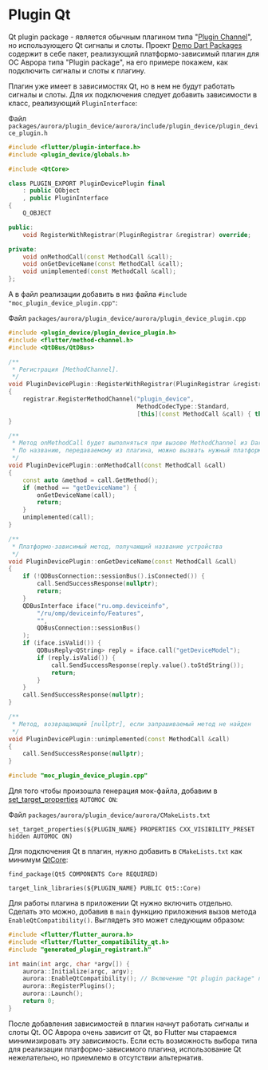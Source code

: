 # Plugin Qt

Qt plugin package - является обычным плагином типа "[Plugin Channel](plugin_channel.md)", но использующего Qt сигналы и слоты. 
Проект [Demo Dart Packages](https://gitlab.com/omprussia/flutter/demo-dart-packages) содержит в себе пакет, реализующий платформо-зависимый плагин для ОС Аврора типа "Plugin package", на его примере покажем, как подключить сигналы и слоты к плагину.

Плагин уже имеет в зависимостях Qt, но в нем не будут работать сигналы и слоты. Для их подключения следует добавить зависимости в класс, реализующий `PluginInterface`:

Файл `packages/aurora/plugin_device/aurora/include/plugin_device/plugin_device_plugin.h`

```cpp
#include <flutter/plugin-interface.h>
#include <plugin_device/globals.h>

#include <QtCore>

class PLUGIN_EXPORT PluginDevicePlugin final
    : public QObject
    , public PluginInterface
{
    Q_OBJECT

public:
    void RegisterWithRegistrar(PluginRegistrar &registrar) override;

private:
    void onMethodCall(const MethodCall &call);
    void onGetDeviceName(const MethodCall &call);
    void unimplemented(const MethodCall &call);
};
```

А в файл реализации добавить в низ файла `#include "moc_plugin_device_plugin.cpp"`:

Файл `packages/aurora/plugin_device/aurora/plugin_device_plugin.cpp`

```cpp
#include <plugin_device/plugin_device_plugin.h>
#include <flutter/method-channel.h>
#include <QtDBus/QtDBus>

/**
 * Регистрация [MethodChannel].
 */
void PluginDevicePlugin::RegisterWithRegistrar(PluginRegistrar &registrar)
{
    registrar.RegisterMethodChannel("plugin_device",
                                    MethodCodecType::Standard,
                                    [this](const MethodCall &call) { this->onMethodCall(call); });
}

/**
 * Метод onMethodCall будет выполняться при вызове MethodChannel из Dart-плагина.
 * По названию, передаваемому из плагина, можно вызвать нужный платформо-зависимый метод.
 */
void PluginDevicePlugin::onMethodCall(const MethodCall &call)
{
    const auto &method = call.GetMethod();
    if (method == "getDeviceName") {
        onGetDeviceName(call);
        return;
    }
    unimplemented(call);
}

/**
 * Платформо-зависимый метод, получающий название устройства
 */
void PluginDevicePlugin::onGetDeviceName(const MethodCall &call)
{
    if (!QDBusConnection::sessionBus().isConnected()) {
        call.SendSuccessResponse(nullptr);
        return;
    }
    QDBusInterface iface("ru.omp.deviceinfo",
        "/ru/omp/deviceinfo/Features",
        "",
        QDBusConnection::sessionBus()
    );
    if (iface.isValid()) {
        QDBusReply<QString> reply = iface.call("getDeviceModel");
        if (reply.isValid()) {
            call.SendSuccessResponse(reply.value().toStdString());
            return;
        }
    }
    call.SendSuccessResponse(nullptr);
}

/**
 * Метод, возвращающий [nullptr], если запрашиваемый метод не найден
 */
void PluginDevicePlugin::unimplemented(const MethodCall &call)
{
    call.SendSuccessResponse(nullptr);
}

#include "moc_plugin_device_plugin.cpp"
```

Для того чтобы произошла генерация мок-файла, добавим в [set_target_properties](https://cmake.org/cmake/help/latest/command/set_target_properties.html) `AUTOMOC ON`:

Файл `packages/aurora/plugin_device/aurora/CMakeLists.txt`

```
set_target_properties(${PLUGIN_NAME} PROPERTIES CXX_VISIBILITY_PRESET hidden AUTOMOC ON)
```

Для подключения Qt в плагин, нужно добавить в `CMakeLists.txt` как минимум [QtCore](https://doc.qt.io/qt-5/qtcore-index.html):

```
find_package(Qt5 COMPONENTS Core REQUIRED)

target_link_libraries(${PLUGIN_NAME} PUBLIC Qt5::Core)
```

Для работы плагина в приложении Qt нужно включить отдельно. Сделать это можно, добавив в `main` функцию приложения вызов метода `EnableQtCompatibility()`.
Выглядеть это может следующим образом:

```cpp
#include <flutter/flutter_aurora.h>
#include <flutter/flutter_compatibility_qt.h>
#include "generated_plugin_registrant.h"

int main(int argc, char *argv[]) {
    aurora::Initialize(argc, argv);
    aurora::EnableQtCompatibility(); // Включение "Qt plugin package" плагинов
    aurora::RegisterPlugins();
    aurora::Launch();
    return 0;
}
```

После добавления зависимостей в плагин начнут работать сигналы и слоты Qt.
ОС Аврора очень зависит от Qt, во Flutter мы стараемся минимизировать эту зависимость.
Если есть возможность выбора типа для реализации платформо-зависимого плагина, использование Qt нежелательно, но приемлемо в отсутствии альтернатив.
